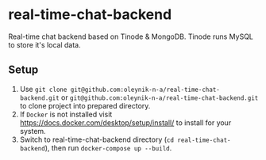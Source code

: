 # real-time-chat-backend

Real-time chat backend based on Tinode & MongoDB. Tinode runs MySQL to store it's local data.

## Setup
1. Use `git clone git@github.com:oleynik-n-a/real-time-chat-backend.git` or `git@github.com:oleynik-n-a/real-time-chat-backend.git` to clone project into prepared directory.
2. If `Docker` is not installed visit https://docs.docker.com/desktop/setup/install/ to install for your system. 
3. Switch to real-time-chat-backend directory (`cd real-time-chat-backend`), then run `docker-compose up --build`.
